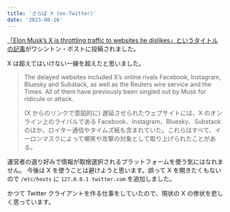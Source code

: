 ```yaml
---
title: 'さらば X (ex-Twitter)'
date: '2023-08-16'
---
```


[「Elon Musk’s X is throttling traffic to websites he dislikes」というタイトルの記事](https://www.washingtonpost.com/technology/2023/08/15/twitter-x-links-delayed/)がワシントン・ポストに投稿されました。

X は超えてはいけない一線を超えたと思いました。

> The delayed websites included X’s online rivals Facebook, Instagram, Bluesky and Substack, as well as the Reuters wire service and the Times. All of them have previously been singled out by Musk for ridicule or attack.
> 
> (X からのリンクで意図的に) 遅延させられたウェブサイトには、X のオンライン上のライバルである Facebook、Instagram、Bluesky、Substack のほか、ロイター通信やタイムズ紙も含まれていた。これらはすべて、イーロンマスクによって嘲笑や攻撃の対象として取り上げられたことがある。

運営者の選り好みで情報が取捨選択されるプラットフォームを使う気にはなれません。 今後は X を使うことは避けようと思います。誤って X を開きたくもないので `/etc/hosts` に `127.0.0.1 twitter.com` を追加しました。

かつて Twitter クライアントを作る仕事をしていたので、現状の X の惨状を悲しく思っています。

